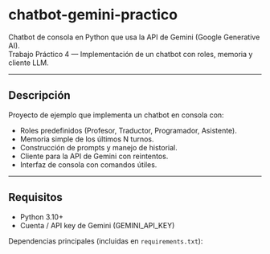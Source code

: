 # chatbot-gemini-practico

Chatbot de consola en Python que usa la API de Gemini (Google Generative AI).  
Trabajo Práctico 4 — Implementación de un chatbot con roles, memoria y cliente LLM.

---

## Descripción
Proyecto de ejemplo que implementa un chatbot en consola con:
- Roles predefinidos (Profesor, Traductor, Programador, Asistente).
- Memoria simple de los últimos N turnos.
- Construcción de prompts y manejo de historial.
- Cliente para la API de Gemini con reintentos.
- Interfaz de consola con comandos útiles.

---

## Requisitos
- Python 3.10+  
- Cuenta / API key de Gemini (GEMINI_API_KEY)

Dependencias principales (incluidas en `requirements.txt`):
